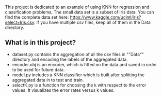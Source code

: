 This project is dedicated to an example of using KNN for regression and classification problems. The small data set is a subset of
Iris data. You can find the complete data set here: https://www.kaggle.com/uciml/iris?select=Iris.csv. If you have multiple csv files, keep all of them in the Data directory. 


## What is in this project?
- dataset.py contains the aggregation of all the csv files in ""Data"" directory and encoding the labels of the aggregated data.
- encoder.obj is an encoder, which is fitted on the data and saved in order to be used for future data.
- model.py includes a KNN classifier which is built after splitting the aggregated data in to test and train.
- selectK.py is a function for choosing the k with respect to the error values. It visualizes the error rates versus k values.
